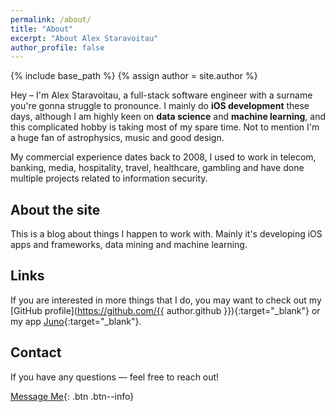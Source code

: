 ```yaml
---
permalink: /about/
title: "About"
excerpt: "About Alex Staravoitau"
author_profile: false
---
```


{% include base_path %}
{% assign author = site.author %}

Hey – I'm Alex Staravoitau, a full-stack software engineer with a surname you're gonna struggle to pronounce. I mainly do **iOS development** these days, although I am highly keen on **data science** and **machine learning**, and this complicated hobby is taking most of my spare time. Not to mention I'm a huge fan of astrophysics, music and good design.

My commercial experience dates back to 2008, I used to work in telecom, banking, media, hospitality, travel, healthcare, gambling and have done multiple projects related to information security. 

## About the site

This is a blog about things I happen to work with. Mainly it's developing iOS apps and frameworks, data mining and machine learning.

## Links

If you are interested in more things that I do, you may want to check out my [GitHub profile](https://github.com/{{ author.github }}){:target="_blank"} or my app [Juno](https://juno.sh){:target="_blank"}.

## Contact

If you have any questions — feel free to reach out!

[Message Me](mailto:alex@mailas.com){: .btn .btn--info}
